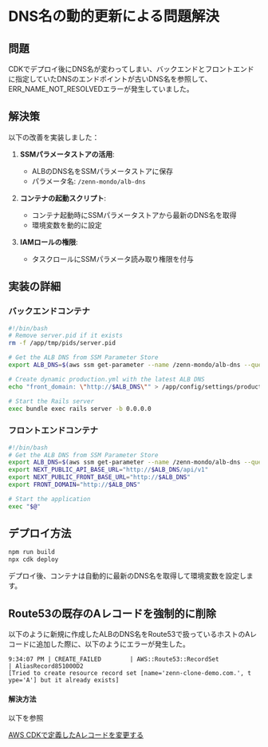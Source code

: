 # DNS名の動的更新による問題解決

## 問題
CDKでデプロイ後にDNS名が変わってしまい、バックエンドとフロントエンドに指定していたDNSのエンドポイントが古いDNS名を参照して、ERR_NAME_NOT_RESOLVEDエラーが発生していました。

## 解決策
以下の改善を実装しました：

1. **SSMパラメータストアの活用**:
   - ALBのDNS名をSSMパラメータストアに保存
   - パラメータ名: `/zenn-mondo/alb-dns`

2. **コンテナの起動スクリプト**:
   - コンテナ起動時にSSMパラメータストアから最新のDNS名を取得
   - 環境変数を動的に設定

3. **IAMロールの権限**:
   - タスクロールにSSMパラメータ読み取り権限を付与

## 実装の詳細

### バックエンドコンテナ
```bash
#!/bin/bash
# Remove server.pid if it exists
rm -f /app/tmp/pids/server.pid

# Get the ALB DNS from SSM Parameter Store
export ALB_DNS=$(aws ssm get-parameter --name /zenn-mondo/alb-dns --query "Parameter.Value" --output text --region ${AWS_REGION:-ap-northeast-1})

# Create dynamic production.yml with the latest ALB DNS
echo "front_domain: \"http://$ALB_DNS\"" > /app/config/settings/production.yml

# Start the Rails server
exec bundle exec rails server -b 0.0.0.0
```

### フロントエンドコンテナ
```bash
#!/bin/bash
# Get the ALB DNS from SSM Parameter Store
export ALB_DNS=$(aws ssm get-parameter --name /zenn-mondo/alb-dns --query "Parameter.Value" --output text --region ${AWS_REGION:-ap-northeast-1})
export NEXT_PUBLIC_API_BASE_URL="http://$ALB_DNS/api/v1"
export NEXT_PUBLIC_FRONT_BASE_URL="http://$ALB_DNS"
export FRONT_DOMAIN="http://$ALB_DNS"

# Start the application
exec "$@"
```

## デプロイ方法
```bash
npm run build
npx cdk deploy
```

デプロイ後、コンテナは自動的に最新のDNS名を取得して環境変数を設定します。


## Route53の既存のAレコードを強制的に削除

以下のように新規に作成したALBのDNS名をRoute53で扱っているホストのAレコードに追加した際に、以下のようにエラーが発生した。

```
9:34:07 PM | CREATE_FAILED        | AWS::Route53::RecordSet
| AliasRecord851000D2
[Tried to create resource record set [name='zenn-clone-demo.com.', t
ype='A'] but it already exists]

```

#### 解決方法


以下を参照

[AWS CDKで定義したAレコードを変更する](https://qiita.com/si-cover/items/17952903805b81221737)